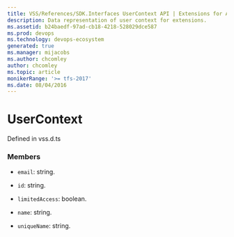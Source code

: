 ```yaml
---
title: VSS/References/SDK.Interfaces UserContext API | Extensions for Azure DevOps Services
description: Data representation of user context for extensions.
ms.assetid: b24baedf-97ad-cb18-4218-528029dce587
ms.prod: devops
ms.technology: devops-ecosystem
generated: true
ms.manager: mijacobs
ms.author: chcomley
author: chcomley
ms.topic: article
monikerRange: '>= tfs-2017'
ms.date: 08/04/2016
---
```


# UserContext

Defined in vss.d.ts



### Members

* `email`: string. 

* `id`: string. 

* `limitedAccess`: boolean. 

* `name`: string. 

* `uniqueName`: string. 

